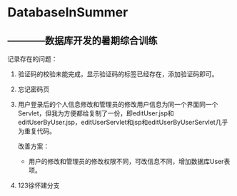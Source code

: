 # DatabaseInSummer
————数据库开发的暑期综合训练
---
记录存在的问题：
1. 验证码的校验未能完成，显示验证码的<img>标签已经存在，添加验证码即可。
2. 忘记密码页
3. 用户登录后的个人信息修改和管理员的修改用户信息为同一个界面同一个Servlet，但我为方便都给复制了一份，即editUser.jsp和editUserByUser.jsp，editUserServlet和jsp和editUserByUserServlet几乎为重复代码。
    
    改善方案：
    - 用户的修改和管理员的修改权限不同，可改信息不同，增加数据库User表项。
4. 123徐怀建分支